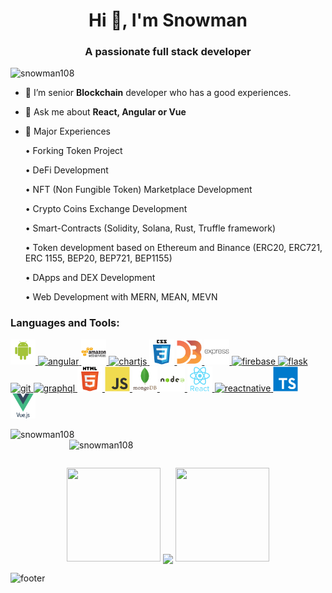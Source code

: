 <h1 align="center">Hi 👋, I'm Snowman</h1>
<h3 align="center">A passionate full stack developer</h3>

<p align="left"> <img src="https://komarev.com/ghpvc/?username=snowman108&label=Profile%20views&color=0e75b6&style=flat" alt="snowman108" /> </p>

- 🌱 I’m senior  **Blockchain** developer who has a good experiences.

- 💬 Ask me about **React, Angular or Vue**

- 🌱 Major Experiences

  • Forking Token Project

  • DeFi Development

  • NFT (Non Fungible Token) Marketplace Development

  • Crypto Coins Exchange Development

  • Smart-Contracts (Solidity, Solana, Rust, Truffle framework)

  • Token development based on Ethereum and Binance (ERC20, ERC721, ERC 1155, BEP20, BEP721, BEP1155)
  
  • DApps and DEX Development

  • Web Development with MERN, MEAN, MEVN
   

<h3 align="left">Languages and Tools:</h3>
<p align="left"> <a href="https://developer.android.com" target="_blank"> <img src="https://raw.githubusercontent.com/devicons/devicon/master/icons/android/android-original-wordmark.svg" alt="android" width="40" height="40"/> </a> <a href="https://angular.io" target="_blank"> <img src="https://angular.io/assets/images/logos/angular/angular.svg" alt="angular" width="40" height="40"/> </a> <a href="https://aws.amazon.com" target="_blank"> <img src="https://raw.githubusercontent.com/devicons/devicon/master/icons/amazonwebservices/amazonwebservices-original-wordmark.svg" alt="aws" width="40" height="40"/> </a> <a href="https://www.chartjs.org" target="_blank"> <img src="https://www.chartjs.org/media/logo-title.svg" alt="chartjs" width="40" height="40"/> </a> <a href="https://www.w3schools.com/css/" target="_blank"> <img src="https://raw.githubusercontent.com/devicons/devicon/master/icons/css3/css3-original-wordmark.svg" alt="css3" width="40" height="40"/> </a> <a href="https://d3js.org/" target="_blank"> <img src="https://raw.githubusercontent.com/devicons/devicon/master/icons/d3js/d3js-original.svg" alt="d3js" width="40" height="40"/> </a> <a href="https://expressjs.com" target="_blank"> <img src="https://raw.githubusercontent.com/devicons/devicon/master/icons/express/express-original-wordmark.svg" alt="express" width="40" height="40"/> </a> <a href="https://firebase.google.com/" target="_blank"> <img src="https://www.vectorlogo.zone/logos/firebase/firebase-icon.svg" alt="firebase" width="40" height="40"/> </a> <a href="https://flask.palletsprojects.com/" target="_blank"> <img src="https://www.vectorlogo.zone/logos/pocoo_flask/pocoo_flask-icon.svg" alt="flask" width="40" height="40"/> </a> <a href="https://git-scm.com/" target="_blank"> <img src="https://www.vectorlogo.zone/logos/git-scm/git-scm-icon.svg" alt="git" width="40" height="40"/> </a> <a href="https://graphql.org" target="_blank"> <img src="https://www.vectorlogo.zone/logos/graphql/graphql-icon.svg" alt="graphql" width="40" height="40"/> </a> <a href="https://www.w3.org/html/" target="_blank"> <img src="https://raw.githubusercontent.com/devicons/devicon/master/icons/html5/html5-original-wordmark.svg" alt="html5" width="40" height="40"/> </a> <a href="https://developer.mozilla.org/en-US/docs/Web/JavaScript" target="_blank"> <img src="https://raw.githubusercontent.com/devicons/devicon/master/icons/javascript/javascript-original.svg" alt="javascript" width="40" height="40"/> </a> <a href="https://www.mongodb.com/" target="_blank"> <img src="https://raw.githubusercontent.com/devicons/devicon/master/icons/mongodb/mongodb-original-wordmark.svg" alt="mongodb" width="40" height="40"/> </a> <a href="https://nodejs.org" target="_blank"> <img src="https://raw.githubusercontent.com/devicons/devicon/master/icons/nodejs/nodejs-original-wordmark.svg" alt="nodejs" width="40" height="40"/> </a><a href="https://reactjs.org/" target="_blank"> <img src="https://raw.githubusercontent.com/devicons/devicon/master/icons/react/react-original-wordmark.svg" alt="react" width="40" height="40"/> </a> <a href="https://reactnative.dev/" target="_blank"> <img src="https://reactnative.dev/img/header_logo.svg" alt="reactnative" width="40" height="40"/> </a> <a href="https://www.typescriptlang.org/" target="_blank"> <img src="https://raw.githubusercontent.com/devicons/devicon/master/icons/typescript/typescript-original.svg" alt="typescript" width="40" height="40"/> </a> <a href="https://vuejs.org/" target="_blank"> <img src="https://raw.githubusercontent.com/devicons/devicon/master/icons/vuejs/vuejs-original-wordmark.svg" alt="vuejs" width="40" height="40"/> </a> </p>

<div>
  <p><img align="left" src="https://github-readme-stats.vercel.app/api/top-langs?username=snowman108&show_icons=true&locale=en&layout=compact&theme=chartreuse-dark" alt="snowman108" /></p>
  <p>&nbsp;<img align="right" src="https://github-readme-stats.vercel.app/api?username=snowman108&show_icons=true&locale=en&theme=chartreuse-dark" alt="snowman108" width="410" /></p>
 </div>

<br/>

<div>
  <p align="center">
    <a>
      <img height="150" width="150" src="https://github.com/legendarydev007/legendarydev007/blob/main/PNG/left.png">
      <img align="center" src="https://github-readme-streak-stats.herokuapp.com/?user=snowman108&theme=dark&hide_border=true"/>
      <img height="150" width="150" src="https://github.com/legendarydev007/legendarydev007/blob/main/PNG/right.png">
    </a>
  </p>
</div>

![footer](https://github.com/legendarydev007/legendarydev007/blob/main/visionnaire-linguagens-de-programacao_14045_img.jpg)
